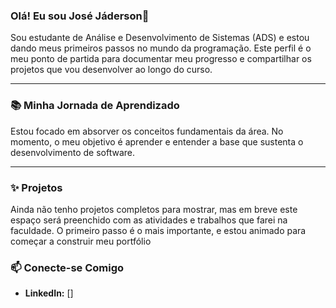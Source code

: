 ### Olá! Eu sou José Jáderson👋

Sou estudante de Análise e Desenvolvimento de Sistemas (ADS) e estou dando meus primeiros passos no mundo da programação. Este perfil é o meu ponto de partida para documentar meu progresso e compartilhar os projetos que vou desenvolver ao longo do curso.

---

### 📚 Minha Jornada de Aprendizado

Estou focado em absorver os conceitos fundamentais da área. No momento, o meu objetivo é aprender e entender a base que sustenta o desenvolvimento de software.

---

### ✨ Projetos

Ainda não tenho projetos completos para mostrar, mas em breve este espaço será preenchido com as atividades e trabalhos que farei na faculdade. O primeiro passo é o mais importante, e estou animado para começar a construir meu portfólio

### 📫 Conecte-se Comigo

* **LinkedIn:** []
